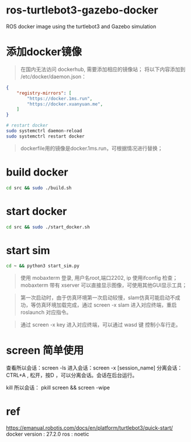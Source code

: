 # ros-turtlebot3-gazebo-docker
ROS docker image using the turtlebot3 and Gazebo simulation

# 添加docker镜像
> 在国内无法访问 dockerhub, 需要添加相应的镜像站； 将以下内容添加到 /etc/docker/daemon.json：
```json
{
    "registry-mirrors": [
        "https://docker.1ms.run",
        "https://docker.xuanyuan.me",
    ]
}
```

```bash
# restart docker
sudo systemctrl daemon-reload
sudo systemctrl restart docker
```

> dockerfile用的镜像是docker.1ms.run，可根据情况进行替换；

# build docker
```bash
cd src && sudo ./build.sh
```

# start docker
```bash
cd src && sudo ./start_docker.sh
```

# start sim

```bash
cd ~ && python3 start_sim.py
```

> 使用 mobaxterm 登录, 用户名root,端口2202, ip 使用ifconfig 检查；
> mobaxterm 带有 xserver 可以直接显示图像，可使用其他GUI显示工具； 

> 第一次启动时，由于仿真环境第一次启动较慢，slam仿真可能启动不成功，等仿真环境加载完成，通过 screen -x slam 进入对应终端，重启roslaunch 对应指令。

> 通过 screen -x key 进入对应终端，可以通过 wasd 键 控制小车行走。

# screen 简单使用
查看所以会话：screen -ls 
进入会话：screen -x [session_name]
分离会话：CTRL+A , 松开，按D ，可以分离会话。会话在后台运行。

kill 所以会话： pkill screen && screen -wipe


# ref
https://emanual.robotis.com/docs/en/platform/turtlebot3/quick-start/
docker version : 27.2.0
ros : noetic
